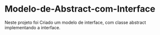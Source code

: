 # Modelo-de-Abstract-com-Interface
Neste projeto foi Criado um modelo de interface, com classe abstract  implementando a interface.
